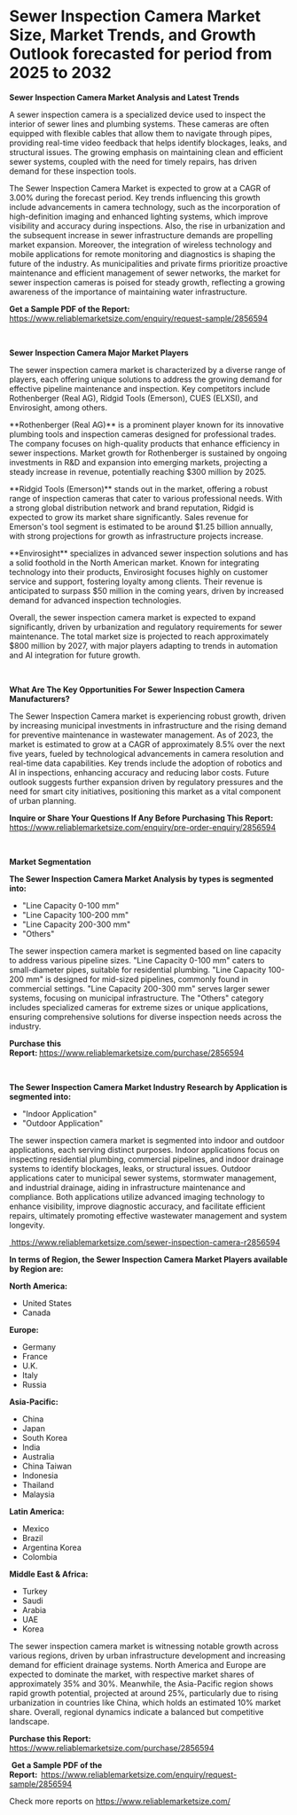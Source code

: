 <p><h1>Sewer Inspection Camera Market Size, Market Trends, and Growth Outlook forecasted for period from 2025 to 2032</h1></p><p><strong>Sewer Inspection Camera Market Analysis and Latest Trends</strong></p>
<p><p>A sewer inspection camera is a specialized device used to inspect the interior of sewer lines and plumbing systems. These cameras are often equipped with flexible cables that allow them to navigate through pipes, providing real-time video feedback that helps identify blockages, leaks, and structural issues. The growing emphasis on maintaining clean and efficient sewer systems, coupled with the need for timely repairs, has driven demand for these inspection tools.</p><p>The Sewer Inspection Camera Market is expected to grow at a CAGR of 3.00% during the forecast period. Key trends influencing this growth include advancements in camera technology, such as the incorporation of high-definition imaging and enhanced lighting systems, which improve visibility and accuracy during inspections. Also, the rise in urbanization and the subsequent increase in sewer infrastructure demands are propelling market expansion. Moreover, the integration of wireless technology and mobile applications for remote monitoring and diagnostics is shaping the future of the industry. As municipalities and private firms prioritize proactive maintenance and efficient management of sewer networks, the market for sewer inspection cameras is poised for steady growth, reflecting a growing awareness of the importance of maintaining water infrastructure.</p></p>
<p><strong>Get a Sample PDF of the Report:&nbsp;</strong> <a href="https://www.reliablemarketsize.com/enquiry/request-sample/2856594?utm_campaign=2442&utm_medium=2&utm_source=Github&utm_content=ia&utm_term=12032025&utm_id=sewer-inspection-camera">https://www.reliablemarketsize.com/enquiry/request-sample/2856594</a></p>
<p>&nbsp;</p>
<p><strong>Sewer Inspection Camera Major Market Players</strong></p>
<p><p>The sewer inspection camera market is characterized by a diverse range of players, each offering unique solutions to address the growing demand for effective pipeline maintenance and inspection. Key competitors include Rothenberger (Real AG), Ridgid Tools (Emerson), CUES (ELXSI), and Envirosight, among others. </p><p>**Rothenberger (Real AG)** is a prominent player known for its innovative plumbing tools and inspection cameras designed for professional trades. The company focuses on high-quality products that enhance efficiency in sewer inspections. Market growth for Rothenberger is sustained by ongoing investments in R&D and expansion into emerging markets, projecting a steady increase in revenue, potentially reaching $300 million by 2025.</p><p>**Ridgid Tools (Emerson)** stands out in the market, offering a robust range of inspection cameras that cater to various professional needs. With a strong global distribution network and brand reputation, Ridgid is expected to grow its market share significantly. Sales revenue for Emerson's tool segment is estimated to be around $1.25 billion annually, with strong projections for growth as infrastructure projects increase.</p><p>**Envirosight** specializes in advanced sewer inspection solutions and has a solid foothold in the North American market. Known for integrating technology into their products, Envirosight focuses highly on customer service and support, fostering loyalty among clients. Their revenue is anticipated to surpass $50 million in the coming years, driven by increased demand for advanced inspection technologies.</p><p>Overall, the sewer inspection camera market is expected to expand significantly, driven by urbanization and regulatory requirements for sewer maintenance. The total market size is projected to reach approximately $800 million by 2027, with major players adapting to trends in automation and AI integration for future growth.</p></p>
<p>&nbsp;</p>
<p><strong>What Are The Key Opportunities For Sewer Inspection Camera Manufacturers?</strong></p>
<p><p>The Sewer Inspection Camera market is experiencing robust growth, driven by increasing municipal investments in infrastructure and the rising demand for preventive maintenance in wastewater management. As of 2023, the market is estimated to grow at a CAGR of approximately 8.5% over the next five years, fueled by technological advancements in camera resolution and real-time data capabilities. Key trends include the adoption of robotics and AI in inspections, enhancing accuracy and reducing labor costs. Future outlook suggests further expansion driven by regulatory pressures and the need for smart city initiatives, positioning this market as a vital component of urban planning.</p></p>
<p><strong>Inquire or Share Your Questions If Any Before Purchasing This Report:</strong> <a href="https://www.reliablemarketsize.com/enquiry/pre-order-enquiry/2856594?utm_campaign=2442&utm_medium=2&utm_source=Github&utm_content=ia&utm_term=12032025&utm_id=sewer-inspection-camera">https://www.reliablemarketsize.com/enquiry/pre-order-enquiry/2856594</a></p>
<p>&nbsp;</p>
<p><strong>Market Segmentation</strong></p>
<p><strong>The Sewer Inspection Camera Market Analysis by types is segmented into:</strong></p>
<p><ul><li>"Line Capacity 0-100 mm"</li><li>"Line Capacity 100-200 mm"</li><li>"Line Capacity 200-300 mm"</li><li>"Others"</li></ul></p>
<p><p>The sewer inspection camera market is segmented based on line capacity to address various pipeline sizes. "Line Capacity 0-100 mm" caters to small-diameter pipes, suitable for residential plumbing. "Line Capacity 100-200 mm" is designed for mid-sized pipelines, commonly found in commercial settings. "Line Capacity 200-300 mm" serves larger sewer systems, focusing on municipal infrastructure. The "Others" category includes specialized cameras for extreme sizes or unique applications, ensuring comprehensive solutions for diverse inspection needs across the industry.</p></p>
<p><strong>Purchase this Report:&nbsp;</strong><a href="https://www.reliablemarketsize.com/purchase/2856594?utm_campaign=2442&utm_medium=2&utm_source=Github&utm_content=ia&utm_term=12032025&utm_id=sewer-inspection-camera">https://www.reliablemarketsize.com/purchase/2856594</a></p>
<p>&nbsp;</p>
<p><strong>The Sewer Inspection Camera Market Industry Research by Application is segmented into:</strong></p>
<p><ul><li>"Indoor Application"</li><li>"Outdoor Application"</li></ul></p>
<p><p>The sewer inspection camera market is segmented into indoor and outdoor applications, each serving distinct purposes. Indoor applications focus on inspecting residential plumbing, commercial pipelines, and indoor drainage systems to identify blockages, leaks, or structural issues. Outdoor applications cater to municipal sewer systems, stormwater management, and industrial drainage, aiding in infrastructure maintenance and compliance. Both applications utilize advanced imaging technology to enhance visibility, improve diagnostic accuracy, and facilitate efficient repairs, ultimately promoting effective wastewater management and system longevity.</p></p>
<p><a href="https://www.reliablemarketsize.com/sewer-inspection-camera-r2856594?utm_campaign=2442&utm_medium=2&utm_source=Github&utm_content=ia&utm_term=12032025&utm_id=sewer-inspection-camera">&nbsp;https://www.reliablemarketsize.com/sewer-inspection-camera-r2856594</a></p>
<p><strong>In terms of Region, the Sewer Inspection Camera Market Players available by Region are:</strong></p>
<p>
    <p> <strong> North America: </strong>
        <ul>
            <li>United States</li>
            <li>Canada</li>
        </ul>
        </p> 
    <p> <strong> Europe: </strong>
        <ul>
            <li>Germany</li>
            <li>France</li>
            <li>U.K.</li>
            <li>Italy</li>
            <li>Russia</li>
        </ul>
        </p> 
    <p> <strong> Asia-Pacific: </strong>
        <ul>
            <li>China</li>
            <li>Japan</li>
            <li>South Korea</li>
            <li>India</li>
            <li>Australia</li>
            <li>China Taiwan</li>
            <li>Indonesia</li>
            <li>Thailand</li>
            <li>Malaysia</li>
        </ul>
        </p> 
    <p> <strong> Latin America: </strong>
        <ul>
            <li>Mexico</li>
            <li>Brazil</li>
            <li>Argentina Korea</li>
            <li>Colombia</li>
        </ul>
        </p> 
    <p> <strong> Middle East & Africa: </strong>
        <ul>
            <li>Turkey</li>
            <li>Saudi</li>
            <li>Arabia</li>
            <li>UAE</li>
            <li>Korea</li>
        </ul>
    </p>
    </p>
<p><p>The sewer inspection camera market is witnessing notable growth across various regions, driven by urban infrastructure development and increasing demand for efficient drainage systems. North America and Europe are expected to dominate the market, with respective market shares of approximately 35% and 30%. Meanwhile, the Asia-Pacific region shows rapid growth potential, projected at around 25%, particularly due to rising urbanization in countries like China, which holds an estimated 10% market share. Overall, regional dynamics indicate a balanced but competitive landscape.</p></p>
<p><strong>Purchase this Report: </strong><a href="https://www.reliablemarketsize.com/purchase/2856594?utm_campaign=2442&utm_medium=2&utm_source=Github&utm_content=ia&utm_term=12032025&utm_id=sewer-inspection-camera">https://www.reliablemarketsize.com/purchase/2856594</a></p>
<p>&nbsp;<strong>Get a Sample PDF of the Report:&nbsp;&nbsp;</strong><a href="https://www.reliablemarketsize.com/enquiry/request-sample/2856594?utm_campaign=2442&utm_medium=2&utm_source=Github&utm_content=ia&utm_term=12032025&utm_id=sewer-inspection-camera">https://www.reliablemarketsize.com/enquiry/request-sample/2856594</a></p>
<p><strong></strong></p>
<p>Check more reports on <a href="https://www.reliablemarketsize.com/?utm_campaign=2442&utm_medium=2&utm_source=Github&utm_content=ia&utm_term=12032025&utm_id=sewer-inspection-camera">https://www.reliablemarketsize.com/</a></p>
